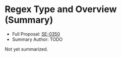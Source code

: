 # Regex Type and Overview (Summary)

* Full Proposal: [SE-0350](https://github.com/apple/swift-evolution/blob/main/proposals/0350-regex-type-overview.md)
* Summary Author: TODO

Not yet summarized.

